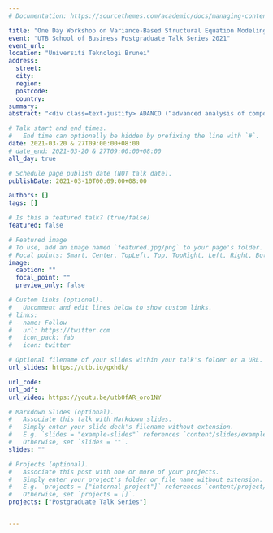 ```yaml
---
# Documentation: https://sourcethemes.com/academic/docs/managing-content/

title: "One Day Workshop on Variance-Based Structural Equation Modeling using ADANCO Software"
event: "UTB School of Business Postgraduate Talk Series 2021"
event_url:
location: "Universiti Teknologi Brunei"
address:
  street:
  city:
  region:
  postcode:
  country:
summary:
abstract: "<div class=text-justify> ADANCO (“advanced analysis of composites”) is a user-friendly software for variance-based structural equation modeling (Henseler et al., 2015; Reinartz, et al., 2009; SEM).The software can be used to implement “partial least squares path modeling (PLS),   consistent PLS (PLSc), confirmatory composite analysis (CCA),   extraction of the first principal component (PCA), ordinary least squares regression (OLS), sum scores, canonical correlation analysis, and bootstrapping (Henseler et al., 2017, p.1). This one-day workshop is aimed at providing a profound introduction to statistical analysis using ADANCO Software. The course has been designed for PhD students who are interested in learning how to use ADANCO Software in their own research applications. A basic knowledge of multivariate statistics and SEM techniques is helpful, but not required. The session will cover theory and its application. Specifically, theoretical explanations underlying the software procedures and practical exercises where participants will apply their learning to real-world examples provided by the instructor.</div>"

# Talk start and end times.
#   End time can optionally be hidden by prefixing the line with `#`.
date: 2021-03-20 & 27T09:00:00+08:00
# date_end: 2021-03-20 & 27T09:00:00+08:00
all_day: true

# Schedule page publish date (NOT talk date).
publishDate: 2021-03-10T00:09:00+08:00

authors: []
tags: []

# Is this a featured talk? (true/false)
featured: false

# Featured image
# To use, add an image named `featured.jpg/png` to your page's folder. 
# Focal points: Smart, Center, TopLeft, Top, TopRight, Left, Right, BottomLeft, Bottom, BottomRight.
image:
  caption: ""
  focal_point: ""
  preview_only: false

# Custom links (optional).
#   Uncomment and edit lines below to show custom links.
# links:
# - name: Follow
#   url: https://twitter.com
#   icon_pack: fab
#   icon: twitter

# Optional filename of your slides within your talk's folder or a URL.
url_slides: https://utb.io/gxhdk/

url_code:
url_pdf:
url_video: https://youtu.be/utb0fAR_oro1NY

# Markdown Slides (optional).
#   Associate this talk with Markdown slides.
#   Simply enter your slide deck's filename without extension.
#   E.g. `slides = "example-slides"` references `content/slides/example-slides.md`.
#   Otherwise, set `slides = ""`.
slides: ""

# Projects (optional).
#   Associate this post with one or more of your projects.
#   Simply enter your project's folder or file name without extension.
#   E.g. `projects = ["internal-project"]` references `content/project/deep-learning/index.md`.
#   Otherwise, set `projects = []`.
projects: ["Postgraduate Talk Series"]


---
```


